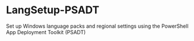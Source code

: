 # LangSetup-PSADT
 Set up Windows language packs and regional settings using the PowerShell App Deployment Toolkit (PSADT)
